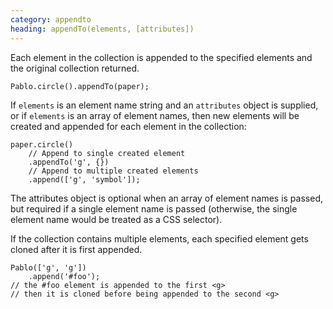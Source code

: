 ```yaml
---
category: appendto
heading: appendTo(elements, [attributes])
---
```


Each element in the collection is appended to the specified elements and the original collection returned.

    Pablo.circle().appendTo(paper);

If `elements` is an element name string and an `attributes` object is supplied, or if `elements` is an array of element names, then new elements will be created and appended for each element in the collection:

    paper.circle()
        // Append to single created element
        .appendTo('g', {})
        // Append to multiple created elements
        .append(['g', 'symbol']);

The attributes object is optional when an array of element names is passed, but required if a single element name is passed (otherwise, the single element name would be treated as a CSS selector).

If the collection contains multiple elements, each specified element gets cloned after it is first appended.

    Pablo(['g', 'g'])
        .append('#foo');
    // the #foo element is appended to the first <g>
    // then it is cloned before being appended to the second <g>
